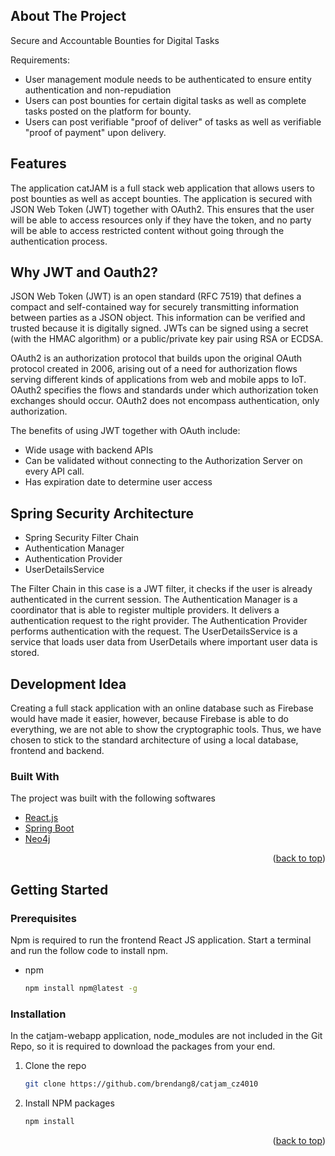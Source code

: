 
<!-- ABOUT THE PROJECT -->
## About The Project

Secure and Accountable Bounties for Digital Tasks

Requirements:
* User management module needs to be authenticated to ensure entity authentication and non-repudiation
* Users can post bounties for certain digital tasks as well as complete tasks posted on the platform for bounty.
* Users can post verifiable "proof of deliver" of tasks as well as verifiable "proof of payment" upon delivery.


## Features

The application catJAM is a full stack web application that allows users to post bounties as well as accept bounties. The application is secured with JSON Web Token (JWT) together with OAuth2. This ensures that the user will be able to access resources only if they have the token, and no party will be able to access restricted content without going through the authentication process.

## Why JWT and Oauth2?

JSON Web Token (JWT) is an open standard (RFC 7519) that defines a compact and self-contained way for securely transmitting information between parties as a JSON object. This information can be verified and trusted because it is digitally signed. JWTs can be signed using a secret (with the HMAC algorithm) or a public/private key pair using RSA or ECDSA.

OAuth2 is an authorization protocol that builds upon the original OAuth protocol created in 2006, arising out of a need for authorization flows serving different kinds of applications from web and mobile apps to IoT. OAuth2 specifies the flows and standards under which authorization token exchanges should occur. OAuth2 does not encompass authentication, only authorization.

The benefits of using JWT together with OAuth include:
* Wide usage with backend APIs
* Can be validated without connecting to the Authorization Server on every API call.
* Has expiration date to determine user access

## Spring Security Architecture

* Spring Security Filter Chain
* Authentication Manager
* Authentication Provider
* UserDetailsService


The Filter Chain in this case is a JWT filter, it checks if the user is already authenticated in the current session. 
The Authentication Manager is a coordinator that is able to register multiple providers. It delivers a authentication request to the right provider.
The Authentication Provider performs authentication with the request.
The UserDetailsService is a service that loads user data from UserDetails where important user data is stored.

## Development Idea

Creating a full stack application with an online database such as Firebase would have made it easier, however, because Firebase is able to do everything, we are not able to show the cryptographic tools. Thus, we have chosen to stick to the standard architecture of using a local database, frontend and backend.

### Built With

The project was built with the following softwares

* [React.js](https://reactjs.org/)
* [Spring Boot](https://spring.io/projects/spring-boot)
* [Neo4j](https://neo4j.com/)

<p align="right">(<a href="#top">back to top</a>)</p>



<!-- GETTING STARTED -->
## Getting Started


### Prerequisites

Npm is required to run the frontend React JS application. Start a terminal and run the follow code to install npm.

* npm
  ```sh
  npm install npm@latest -g
  ```

### Installation
In the catjam-webapp application, node_modules are not included in the Git Repo, so it is required to download the packages from your end.

1. Clone the repo
   ```sh
   git clone https://github.com/brendang8/catjam_cz4010
   ```
2. Install NPM packages
   ```sh
   npm install
   ```
<p align="right">(<a href="#top">back to top</a>)</p>


